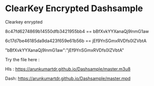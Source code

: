 # ClearKey Encrypted Dashsample

Clearkey enrypted

8c47fd6274869b14550dfb3421955bb4 == bBfXvkYYXanaQj9lnmG1aw

6c17d7be46185da9da423f659e61b56b == jEf9YnSGmxRVDfs0IZVbtA

"bBfXvkYYXanaQj9lnmG1aw":"jEf9YnSGmxRVDfs0IZVbtA"

Try the file here : 

Hls : https://arunkumartdr.github.io/Dashsample/master.m3u8

Dash: https://arunkumartdr.github.io/Dashsample/master.mpd
